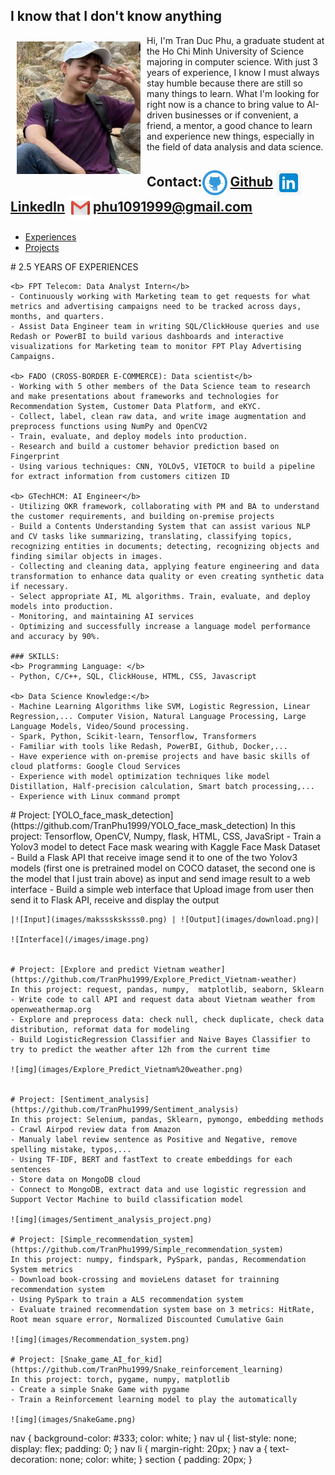 ## I know that I don't know anything
<html>
<head>
  <style>
    im {
      padding-top: 10px;
      padding-bottom: 10px;
      padding-left: 10px;
      padding-right: 10px;
    }
  </style>
</head>
<body>
<div style="clear: both;">
  <im style="float: left; margin-right 1em;">
    <img src="images/avatar.png" alt="">
  </im>
  <div>
    <p>Hi, I'm Tran Duc Phu, a graduate student at the Ho Chi Minh University of Science majoring in computer science. With just 3 years of experience, I know I must always stay humble because there are still so many things to learn. What I'm looking for right now is a chance to bring value to AI-driven businesses or if convenient, a friend, a mentor, a good chance to learn and experience new things, especially in the field of data analysis and data science. </p> 
  </div>
</div>
</body>
</html>

## Contact:<img align="center" src="images/github_PNG28.png" alt="drawing" style="width:40px;"/> <a href="https://github.com/TranPhu1999">Github</a> <img align="center" src="images/linkIn_icon.jpg" alt="drawing" style="width:40px;"/> <a href="https://www.linkedin.com/in/tran-duc-phu-505841192/">LinkedIn</a> <img align="center" src="images/Gmail_logo.png" alt="drawing" style="width:40px;"/><a>phu1091999@gmail.com</a>

<nav>
    <ul>
        <li><a href="#experiences">Experiences</a></li>
        <li><a href="#projects">Projects</a></li>
    </ul>
</nav>
<section id="experiences">
    # 2.5 YEARS OF EXPERIENCES
  
    <b> FPT Telecom: Data Analyst Intern</b>
    - Continuously working with Marketing team to get requests for what metrics and advertising campaigns need to be tracked across days, months, and quarters.
    - Assist Data Engineer team in writing SQL/ClickHouse queries and use Redash or PowerBI to build various dashboards and interactive visualizations for Marketing team to monitor FPT Play Advertising Campaigns.
    
    <b> FADO (CROSS-BORDER E-COMMERCE): Data scientist</b>
    - Working with 5 other members of the Data Science team to research and make presentations about frameworks and technologies for Recommendation System, Customer Data Platform, and eKYC.
    - Collect, label, clean raw data, and write image augmentation and preprocess functions using NumPy and OpenCV2
    - Train, evaluate, and deploy models into production.
    - Research and build a customer behavior prediction based on Fingerprint
    - Using various techniques: CNN, YOLOv5, VIETOCR to build a pipeline for extract information from customers citizen ID
    
    <b> GTechHCM: AI Engineer</b>
    - Utilizing OKR framework, collaborating with PM and BA to understand the customer requirements, and building on-premise projects
    - Build a Contents Understanding System that can assist various NLP and CV tasks like summarizing, translating, classifying topics, recognizing entities in documents; detecting, recognizing objects and finding similar objects in images.
    - Collecting and cleaning data, applying feature engineering and data transformation to enhance data quality or even creating synthetic data if necessary. 
    - Select appropriate AI, ML algorithms. Train, evaluate, and deploy models into production.
    - Monitoring, and maintaining AI services
    - Optimizing and successfully increase a language model performance and accuracy by 90%.
    
    ### SKILLS:
    <b> Programming Language: </b>
    - Python, C/C++, SQL, ClickHouse, HTML, CSS, Javascript
    
    <b> Data Science Knowledge:</b>
    - Machine Learning Algorithms like SVM, Logistic Regression, Linear Regression,... Computer Vision, Natural Language Processing, Large Language Models, Video/Sound processing.
    - Spark, Python, Scikit-learn, Tensorflow, Transformers
    - Familiar with tools like Redash, PowerBI, Github, Docker,...
    - Have experience with on-premise projects and have basic skills of cloud platforms: Google Cloud Services
    - Experience with model optimization techniques like model Distillation, Half-precision calculation, Smart batch processing,...
    - Experience with Linux command prompt
</section>
<section id="projects">
    # Project: [YOLO_face_mask_detection](https://github.com/TranPhu1999/YOLO_face_mask_detection)
    In this project: Tensorflow, OpenCV, Numpy, flask, HTML, CSS, JavaSript
    - Train a Yolov3 model to detect Face mask wearing with Kaggle Face Mask Dataset
    - Build a Flask API that receive image send it to one of the two Yolov3 models (first one is pretrained model on COCO dataset, the second one is the model that I just train above) as input and send image result to a web interface 
    - Build a simple web interface that Upload image from user then send it to Flask API, receive and display the output 
    
    |![Input](images/maksssksksss0.png) | ![Output](images/download.png)|
    
    ![Interface](/images/image.png)
    
    
    # Project: [Explore and predict Vietnam weather](https://github.com/TranPhu1999/Explore_Predict_Vietnam-weather)
    In this project: request, pandas, numpy,  matplotlib, seaborn, Sklearn
    - Write code to call API and request data about Vietnam weather from openweathermap.org 
    - Explore and preprocess data: check null, check duplicate, check data distribution, reformat data for modeling 
    - Build LogisticRegression Classifier and Naive Bayes Classifier to try to predict the weather after 12h from the current time 
    
    ![img](images/Explore_Predict_Vietnam%20weather.png)
    
    
    # Project: [Sentiment_analysis](https://github.com/TranPhu1999/Sentiment_analysis)
    In this project: Selenium, pandas, Sklearn, pymongo, embedding methods
    - Crawl Airpod review data from Amazon 
    - Manualy label review sentence as Positive and Negative, remove spelling mistake, typos,... 
    - Using TF-IDF, BERT and fastText to create embeddings for each sentences
    - Store data on MongoDB cloud
    - Connect to MongoDB, extract data and use logistic regression and Support Vector Machine to build classification model
    
    ![img](images/Sentiment_analysis_project.png)
    
    # Project: [Simple_recommendation_system](https://github.com/TranPhu1999/Simple_recommendation_system)
    In this project: numpy, findspark, PySpark, pandas, Recommendation System metrics
    - Download book-crossing and movieLens dataset for trainning recommendation system
    - Using PySpark to train a ALS recommendation system
    - Evaluate trained recommendation system base on 3 metrics: HitRate, Root mean square error, Normalized Discounted Cumulative Gain
    
    ![img](images/Recommendation_system.png)
    
    # Project: [Snake_game_AI_for_kid](https://github.com/TranPhu1999/Snake_reinforcement_learning)
    In this project: torch, pygame, numpy, matplotlib
    - Create a simple Snake Game with pygame
    - Train a Reinforcement learning model to play the automatically
    
    ![img](images/SnakeGame.png)
</section>

nav {
    background-color: #333;
    color: white;
}
nav ul {
    list-style: none;
    display: flex;
    padding: 0;
}
nav li {
    margin-right: 20px;
}
nav a {
    text-decoration: none;
    color: white;
}
section {
    padding: 20px;
}

<script src="https://code.jquery.com/jquery-3.6.0.min.js"></script>
<script>
    $(document).ready(function () {
        $("a").on('click', function(event) {
            if (this.hash !== "") {
                event.preventDefault();
                var hash = this.hash;
                $('html, body').animate({
                    scrollTop: $(hash).offset().top
                }, 800, function(){
                    window.location.hash = hash;
                });
            }
        });
    });
</script>







